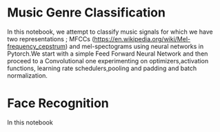 # Music Genre Classification
 In this notebook, we attempt to classify music signals for which we have two representations ; MFCCs (https://en.wikipedia.org/wiki/Mel-frequency_cepstrum) and mel-spectograms using neural networks in Pytorch.We start with a simple Feed Forward Neural Network and then proceed to a Convolutional one experimenting on optimizers,activation functions, learning rate schedulers,pooling and padding and batch normalization.

 # Face Recognition
 In this notebook 
